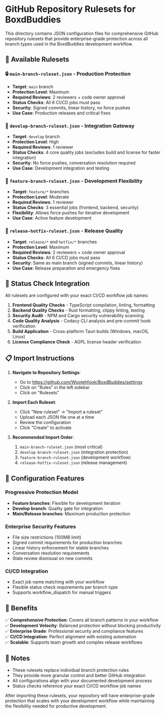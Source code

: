 # GitHub Repository Rulesets for BoxdBuddies

This directory contains JSON configuration files for comprehensive GitHub repository rulesets that provide enterprise-grade protection across all branch types used in the BoxdBuddies development workflow.

## 📁 Available Rulesets

### 🔒 `main-branch-ruleset.json` - Production Protection

- **Target**: `main` branch
- **Protection Level**: Maximum
- **Required Reviews**: 2 reviewers + code owner approval
- **Status Checks**: All 6 CI/CD jobs must pass
- **Security**: Signed commits, linear history, no force pushes
- **Use Case**: Production releases and critical fixes

### 🔄 `develop-branch-ruleset.json` - Integration Gateway

- **Target**: `develop` branch
- **Protection Level**: High
- **Required Reviews**: 1 reviewer
- **Status Checks**: 4 core quality jobs (excludes build and license for faster integration)
- **Security**: No force pushes, conversation resolution required
- **Use Case**: Development integration and testing

### 🌟 `feature-branch-ruleset.json` - Development Flexibility

- **Target**: `feature/*` branches
- **Protection Level**: Moderate
- **Required Reviews**: 1 reviewer
- **Status Checks**: 3 essential jobs (frontend, backend, security)
- **Flexibility**: Allows force pushes for iterative development
- **Use Case**: Active feature development

### 🚀 `release-hotfix-ruleset.json` - Release Quality

- **Target**: `release/*` and `hotfix/*` branches
- **Protection Level**: Maximum
- **Required Reviews**: 2 reviewers + code owner approval
- **Status Checks**: All 6 CI/CD jobs must pass
- **Security**: Same as main branch (signed commits, linear history)
- **Use Case**: Release preparation and emergency fixes

## 🎯 Status Check Integration

All rulesets are configured with your exact CI/CD workflow job names:

1. **Frontend Quality Checks** - TypeScript compilation, linting, formatting
2. **Backend Quality Checks** - Rust formatting, clippy linting, testing
3. **Security Audit** - NPM and Cargo security vulnerability scanning
4. **Code Quality Analysis** - Codacy CLI analysis and pre-commit hook verification
5. **Build Application** - Cross-platform Tauri builds (Windows, macOS, Linux)
6. **License Compliance Check** - AGPL license header verification

## 📋 Import Instructions

1. **Navigate to Repository Settings**:
   - Go to https://github.com/Wootehfook/BoxdBuddies/settings
   - Click on "Rules" in the left sidebar
   - Click on "Rulesets"

2. **Import Each Ruleset**:
   - Click "New ruleset" → "Import a ruleset"
   - Upload each JSON file one at a time
   - Review the configuration
   - Click "Create" to activate

3. **Recommended Import Order**:
   1. `main-branch-ruleset.json` (most critical)
   2. `develop-branch-ruleset.json` (integration protection)
   3. `feature-branch-ruleset.json` (development workflow)
   4. `release-hotfix-ruleset.json` (release management)

## 🔧 Configuration Features

### **Progressive Protection Model**

- **Feature branches**: Flexible for development iteration
- **Develop branch**: Quality gate for integration
- **Main/Release branches**: Maximum production protection

### **Enterprise Security Features**

- File size restrictions (100MB limit)
- Signed commit requirements for production branches
- Linear history enforcement for stable branches
- Conversation resolution requirements
- Stale review dismissal on new commits

### **CI/CD Integration**

- Exact job name matching with your workflow
- Flexible status check requirements per branch type
- Supports workflow_dispatch for manual triggers

## 🚀 Benefits

✅ **Comprehensive Protection**: Covers all branch patterns in your workflow  
✅ **Development Velocity**: Balanced protection without blocking productivity  
✅ **Enterprise Grade**: Professional security and compliance features  
✅ **CI/CD Integration**: Perfect alignment with existing automation  
✅ **Scalable**: Supports team growth and complex release workflows

## 📝 Notes

- These rulesets replace individual branch protection rules
- They provide more granular control and better GitHub integration
- All configurations align with your documented development process
- Status checks reference your exact CI/CD workflow job names

After importing these rulesets, your repository will have enterprise-grade protection that scales with your development workflow while maintaining the flexibility needed for productive development.
